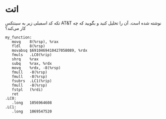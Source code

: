 # اتت

تکه کد اسمبلی زیر به سینتکس AT&T نوشته شده است. آن را تحلیل کنید و بگویید که چه کار می‌کند؟

```
my_function:
   movq    8(%rsp), %rax
   fldl    8(%rsp)
   movabsq $6910469410427058089, %rdx
   fmuls   .LC0(%rip)
   shrq    %rax
   subq    %rax, %rdx
   movq    %rdx, -8(%rsp)
   fmull   -8(%rsp)
   fmull   -8(%rsp)
   fsubrs  .LC1(%rip)
   fmull   -8(%rsp)
   fstpl   (%rdi)
   ret
.LC0:
   .long   1056964608
.LC1:
   .long   1069547520
```
